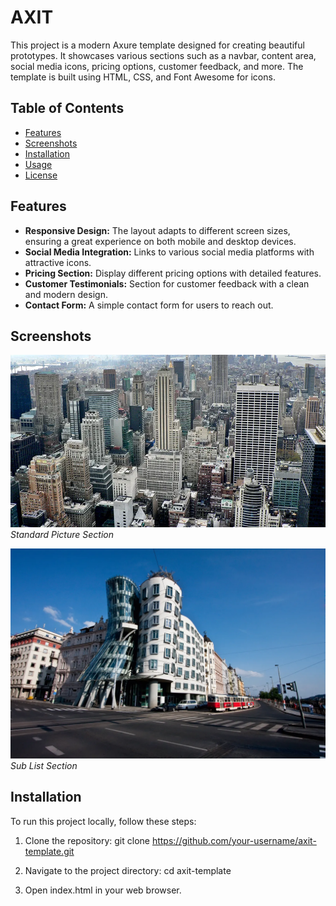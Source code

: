 # AXIT

This project is a modern Axure template designed for creating beautiful prototypes. It showcases various sections such as a navbar, content area, social media icons, pricing options, customer feedback, and more. The template is built using HTML, CSS, and Font Awesome for icons.

## Table of Contents

- [Features](#features)
- [Screenshots](#screenshots)
- [Installation](#installation)
- [Usage](#usage)
- [License](#license)

## Features

- **Responsive Design:** The layout adapts to different screen sizes, ensuring a great experience on both mobile and desktop devices.
- **Social Media Integration:** Links to various social media platforms with attractive icons.
- **Pricing Section:** Display different pricing options with detailed features.
- **Customer Testimonials:** Section for customer feedback with a clean and modern design.
- **Contact Form:** A simple contact form for users to reach out.

## Screenshots

![AXIT Template](./images/image3.webp)
*Standard Picture Section*

![AXIT Template](./images/image2.webp)
*Sub List Section*

## Installation

To run this project locally, follow these steps:

1. Clone the repository:
   git clone https://github.com/your-username/axit-template.git
   
3. Navigate to the project directory:
  cd axit-template

3. Open index.html in your web browser.
